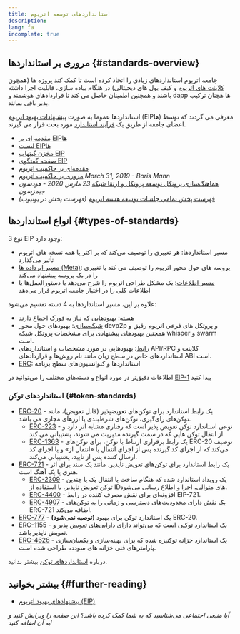 ```yaml
---
title: استانداردهای توسعه اتریوم
description:
lang: fa
incomplete: true
---
```


## مروری بر استانداردها {#standards-overview}

جامعه اتریوم استانداردهای زیادی را اتخاذ کرده است تا کمک کند پروژه ها (همچون [کلاینت های اتریوم](/developers/docs/nodes-and-clients/) و کیف پول های دیجیتالی) در هنگام پیاده سازی، قابلیت اجرا داشته باشند و همچنین اطمینان حاصل می کند تا قراردادهای هوشمند و dapp ها هچنان ترکیب پذیر باقی بمانند.

استانداردها عموما به صورت [پیشنهادات بهبود اتریوم](/eips/) (EIPها) معرفی می گردند که توسط اعضای جامعه از طریق یک [فرآیند استاندارد](https://eips.ethereum.org/EIPS/eip-1) مورد بحث قرار می گیرند.

- [مقدمه ای بر EIPها](/eips/)
- [لیست EIPها](https://eips.ethereum.org/)
- [مخزن گیتهاب EIP](https://github.com/ethereum/EIPs)
- [صفحه گفتگوی EIP](https://ethereum-magicians.org/c/eips)
- [مقدمه‌ای بر حاکمیت اتریوم](/governance/)
- [مروری بر حاکمیت اتریوم](https://web.archive.org/web/20201107234050/https://blog.bmannconsulting.com/ethereum-governance/) _March 31, 2019 - Boris Mann_
- [هماهنگ‌سازی پروتکل توسعه پروتکل و ارتقا شبکه](https://hudsonjameson.com/2020-03-23-ethereum-protocol-development-governance-and-network-upgrade-coordination/) _23 مارس 2020 - هودسون جیمزسون_
- [فهرست پخش تمامی جلسات توسعه هسته اتریوم](https://www.youtube.com/@EthereumProtocol) _(فهرست پخش در یوتیوب)_

## انواع استانداردها {#types-of-standards}

3 نوع EIP وجود دارد:

- مسیر استانداردها: هر تغییری را توصیف می‌کند که بر اکثر یا همه نسخه های اتریوم تأثیر می‌گذارد
- [مسیر ابرداده ها (Meta)](https://eips.ethereum.org/meta): پروسه های حول محور اتریوم را توصیف می کند یا تغییری را در یک پروسه پیشنهاد می‌کند
- [مسیر اطلاعات](https://eips.ethereum.org/informational): یک مشکل طراحی اتریوم را شرح می‌دهد یا دستورالعمل‌ها یا اطلاعات کلی را در اختیار جامعه اتریوم قرار می‌دهد

علاوه بر این، مسیر استانداردها به 4 دسته تقسیم می‌شود:

- [هسته](https://eips.ethereum.org/core): بهبودهایی که نیاز به فورک اجماع دارند
- [شبکه‌سازی](https://eips.ethereum.org/networking): بهبودهای حول محور devp2p و پروتکل های فرعی اتریوم رقیق و همچنین بهبودهای پیشنهادی برای مشخصات پروتکل شبکه whisper و swarm است.
- [رابط](https://eips.ethereum.org/interface): بهبودهایی در مورد مشخصات و استانداردهای API/RPC کلاینت و استانداردهای خاص در سطح زبان مانند نام روش‌ها و قراردادهای ABI است.
- [ERC](https://eips.ethereum.org/erc): استانداردها و کنوانسیون‌های سطح برنامه

اطلاعات دقیق‌تر در مورد انواع و دسته‌های مختلف را می‌توانید در [EIP-1](https://eips.ethereum.org/EIPS/eip-1#eip-types) پیدا کنید

### استانداردهای توکن {#token-standards}

- [ERC-20](/developers/docs/standards/tokens/erc-20/) - یک رابط استاندارد برای توکن‌های تعویضپذیر (قابل تعویض)، مانند توکن‌های رای‌گیری، توکن‌های شرط‌بندی یا ارزهای مجازی می باشد.
  - [ERC-223](/developers/docs/standards/tokens/erc-223/) - نوعی استاندارد توکن تعویض پذیر است که رفتاری مشابه اتر دارد و از انتقال توکن هایی که در سمت گیرنده مدیریت می شوند، پشتیبانی می کند.
  - [ERC-1363](https://eips.ethereum.org/EIPS/eip-1363) - یک رابط برقراری ارتباط با توکن، برای توکن‌های ERC-20 توصیف می‌کند که از اجرای کد گیرنده پس از اجرای انتقال یا «انتقال از» و یا اجرای کد ارسال کننده پس از تایید، پشتیبانی می‌کند.
- [ERC-721](/developers/docs/standards/tokens/erc-721/) - یک رابط استاندارد برای توکن‌های تعویض ناپذیر، مانند یک سند برای اثر هنری یا یک آهنگ است.
  - [ERC-2309](https://eips.ethereum.org/EIPS/eip-2309) - یک رویداد استاندارد شده که هنگام ساخت یا انتقال یک یا چندین توکن تعویض ناپذیر، با استفاده از IDهای متوالی، اجرا و اطلاع رسانی می‌شود.
  - [ERC-4400](https://eips.ethereum.org/EIPS/eip-4400) - افزونه‌ای برای نقش مصرف کننده در رابط EIP-721.
  - [ERC-4907](https://eips.ethereum.org/EIPS/eip-4907) - یک نقش دارای محدودیت‌های دسترسی و زمانی را به توکن‌های ERC-721 اضافه می‌کند.
- [ERC-777](/developers/docs/standards/tokens/erc-777/) - **(توصیه نمی‌شود)** یک استاندارد توکن برای بهبود ERC-20.
- [ERC-1155](/developers/docs/standards/tokens/erc-1155/) - یک استاندارد توکنی است که می‌تواند دارای دارایی‌های تعویض پذیر و تعویض ناپذیر باشد.
- [ERC-4626](/developers/docs/standards/tokens/erc-4626/) - یک استاندارد خزانه توکنیزه شده که برای بهینه‌سازی و یکسان‌سازی پارامترهای فنی خزانه های سودده طراحی شده است.

درباره [استانداردهای توکن](/developers/docs/standards/tokens/) بیشتر بدانید.

## بیشتر بخوانید {#further-reading}

- [پیشنهادهای بهبود اتریوم (EIP)](/eips/)

_آیا منبعی اجتماعی می‌شناسید که به شما کمک کرده باشد؟ این صفحه را ویرایش کنید و به آن اضافه کنید!_
